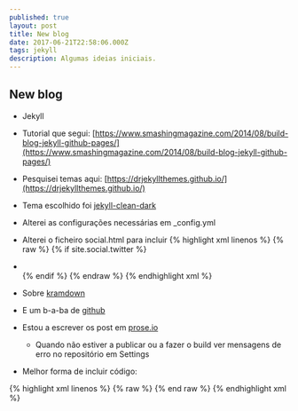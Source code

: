 ```yaml
---
published: true
layout: post
title: New blog
date: 2017-06-21T22:58:06.000Z
tags: jekyll
description: Algumas ideias iniciais.
---
```


## New blog

- Jekyll
- Tutorial que segui: [https://www.smashingmagazine.com/2014/08/build-blog-jekyll-github-pages/](https://www.smashingmagazine.com/2014/08/build-blog-jekyll-github-pages/)
- Pesquisei temas aqui: [https://drjekyllthemes.github.io/](https://drjekyllthemes.github.io/)
- Tema escolhido foi [jekyll-clean-dark](https://github.com/streetturtle/jekyll-clean-dark) 
- Alterei as configurações necessárias em \_config.yml
- Alterei o ficheiro social.html para incluir
{% highlight xml linenos %}
{% raw %}
	{% if site.social.twitter %} 
    	<li> 
        <a title="{{ site.social.twitter }} on Twitter.com" href="https://www.twitter.com/{{ site.social.twitter }}" target="_blank"><i class="fa fa-twitter fa-2x"></i></a>
        </li>
        {% endif %}
{% endraw %}
{% endhighlight xml %} 
 
- Sobre [kramdown](https://kramdown.gettalong.org/quickref.html)
- E um b-a-ba de [github](https://help.github.com/articles/adding-an-existing-project-to-github-using-the-command-line/) 
- Estou a escrever os post em [prose.io](http://prose.io)
	- Quando não estiver a publicar ou a fazer o build ver mensagens de erro no repositório em Settings
- Melhor forma de incluir código:

<p>
{% highlight xml linenos %}
{% raw %}
{% end raw %}
{% endhighlight xml %}
</p>
